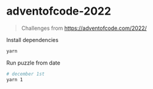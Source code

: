 # adventofcode-2022
> Challenges from https://adventofcode.com/2022/

Install dependencies
```sh
yarn 
```

Run puzzle from date
```sh
# december 1st
yarn 1
```

